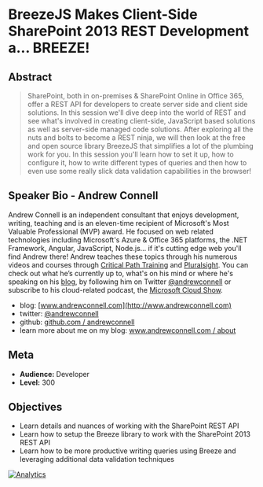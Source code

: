 BreezeJS Makes Client-Side SharePoint 2013 REST Development a... BREEZE!
========================================================================

Abstract
--------
> SharePoint, both in on-premises & SharePoint Online in Office 365, offer a REST API for developers to create server side and client side solutions. In this session we'll dive deep into the world of REST and see what's involved in creating client-side, JavaScript based solutions as well as server-side managed code solutions. After exploring all the nuts and bolts to become a REST ninja, we will then look at the free and open source library BreezeJS that simplifies a lot of the plumbing work for you. In this session you'll learn how to set it up, how to configure it, how to write different types of queries and then how to even use some really slick data validation capabilities in the browser!

Speaker Bio - Andrew Connell
----------------------------
Andrew Connell is an independent consultant that enjoys development, writing, teaching and is an eleven-time recipient of Microsoft's Most Valuable Professional (MVP) award. He focused on web related technologies including Microsoft's Azure & Office 365 platforms, the .NET Framework, Angular, JavaScript, Node.js... if it's cutting edge web you'll find Andrew there! 
Andrew teaches these topics through his numerous videos and courses through [Critical Path Training](http://www.CriticalPathTraining.com) and [Pluralsight](http://www.pluralsight.com/author/andrew-connell). You can check out what he’s currently up to, what's on his mind or where he's speaking on his [blog](http://www.andrewconnell.com), by following him on Twitter [@andrewconnell](http://www.twitter.com/andrewconnell) or subscribe to his cloud-related podcast, the [Microsoft Cloud Show](http://www.microsoftcloudshow.com). 
 
- blog: [www.andrewconnell.com](http://www.andrewconnell.com)
- twitter: [@andrewconnell](http://www.twitter.com/andrewconnell)
- github: [github.com / andrewconnell](http://github.com/andrewconnell)
- learn more about me on my blog: [www.andrewconnell.com / about](http://www.andrewconnell.com/About)


Meta
----
- **Audience:** Developer
- **Level:** 300

Objectives
----------
- Learn details and nuances of working with the SharePoint REST API
- Learn how to setup the Breeze library to work with the SharePoint 2013 REST API
- Learn how to be more productive writing queries using Breeze and leveraging additional data validation techniques

[![Analytics](https://ga-beacon.appspot.com/UA-59889067-1/pres-sp15rest-breeze/readme)](https://github.com/igrigorik/ga-beacon)
